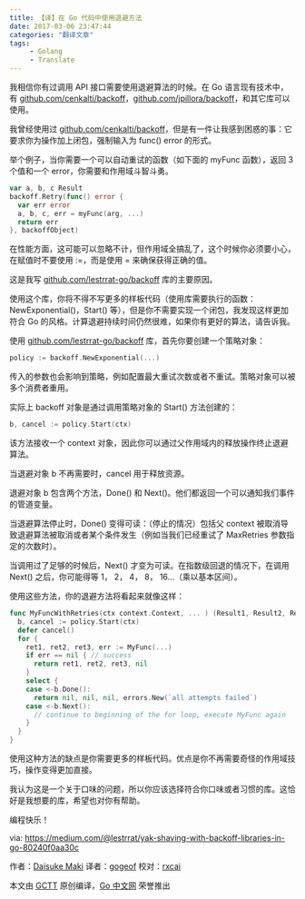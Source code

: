 ```yaml
---
title: 【译】在 Go 代码中使用退避方法
date: 2017-03-06 23:47:44
categories: "翻译文章"
tags:
     - Golang
     - Translate
---
```


我相信你有过调用 API 接口需要使用退避算法的时候。在 Go 语言现有技术中，有 [github.com/cenkalti/backoff](https://github.com/cenkalti/backoff)，[github.com/jpillora/backoff](https://github.com/jpillora/backoff)，和其它库可以使用。

我曾经使用过 [github.com/cenkalti/backoff](https://github.com/cenkalti/backoff)，但是有一件让我感到困惑的事：它要求你为操作加上闭包，强制输入为 func() error 的形式。

举个例子，当你需要一个可以自动重试的函数（如下面的 myFunc 函数），返回 3 个值和一个 error，你需要和作用域斗智斗勇。

```go
var a, b, c Result
backoff.Retry(func() error {
  var err error
  a, b, c, err = myFunc(arg, ...)
  return err
}, backoffObject)
```

在性能方面，这可能可以忽略不计，但作用域全搞乱了，这个时候你必须要小心，在赋值时不要使用 :=，而是使用 = 来确保获得正确的值。

这是我写 [github.com/lestrrat-go/backoff](github.com/lestrrat-go/backoff) 库的主要原因。


使用这个库，你将不得不写更多的样板代码（使用库需要执行的函数：NewExponential()，Start() 等），但是你不需要实现一个闭包，我发现这样更加符合 Go 的风格。计算退避持续时间仍然很难，如果你有更好的算法，请告诉我。

使用 [github.com/lestrrat-go/backoff](github.com/lestrrat-go/backoff) 库，首先你要创建一个策略对象：

```go
policy := backoff.NewExponential(...)
```

传入的参数也会影响到策略，例如配置最大重试次数或者不重试。策略对象可以被多个消费者重用。

实际上 backoff 对象是通过调用策略对象的 Start() 方法创建的：

```go
b, cancel := policy.Start(ctx)
```

该方法接收一个 context 对象，因此你可以通过父作用域内的释放操作终止退避算法。

当退避对象 b 不再需要时，cancel 用于释放资源。

退避对象 b 包含两个方法，Done() 和 Next()。他们都返回一个可以通知我们事件的管道变量。

当退避算法停止时，Done() 变得可读：（停止的情况）包括父 context 被取消导致退避算法被取消或者某个条件发生（例如当我们已经重试了 MaxRetries 参数指定的次数时）。

当调用过了足够的时候后，Next() 才变为可读。在指数级回退的情况下，在调用 Next() 之后，你可能得等 1， 2， 4， 8， 16...（乘以基本区间）。

使用这些方法，你的退避方法将看起来就像这样：

```go
func MyFuncWithRetries(ctx context.Context, ... ) (Result1, Result2, Result3, error) {
  b, cancel := policy.Start(ctx)
  defer cancel()
  for {
    ret1, ret2, ret3, err := MyFunc(...)
    if err == nil { // success
      return ret1, ret2, ret3, nil
    }
    select {
    case <-b.Done():
      return nil, nil, nil, errors.New(`all attempts failed`)
    case <-b.Next():
      // continue to beginning of the for loop, execute MyFunc again
    }
  }
}
```

使用这种方法的缺点是你需要更多的样板代码。优点是你不再需要奇怪的作用域技巧，操作变得更加直接。

我认为这是一个关于口味的问题，所以你应该选择符合你口味或者习惯的库。这恰好是我想要的库，希望也对你有帮助。

编程快乐！

via: https://medium.com/@lestrrat/yak-shaving-with-backoff-libraries-in-go-80240f0aa30c

作者：[Daisuke Maki](https://github.com/lestrrat)
译者：[gogeof](https://github.com/gogeof)
校对：[rxcai](https://github.com/rxcai)

本文由 [GCTT](https://github.com/studygolang/GCTT) 原创编译，[Go 中文网](https://studygolang.com/) 荣誉推出

